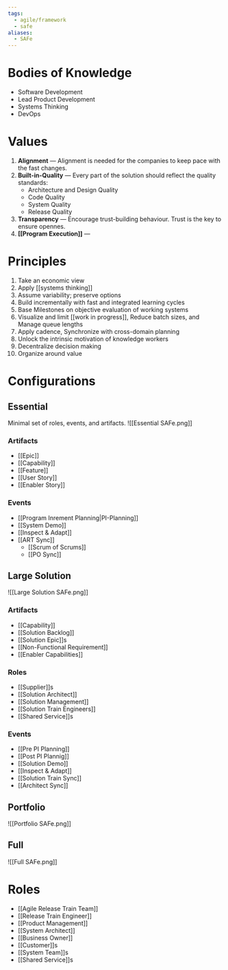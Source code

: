 ```yaml
---
tags:
  - agile/framework
  - safe
aliases:
  - SAFe
---
```

# Bodies of Knowledge
- Software Development
- Lead Product Development
- Systems Thinking
- DevOps
# Values
1. **Alignment** — Alignment is needed for the companies to keep pace with the fast changes.
2. **Built-in-Quality** — Every part of the solution should reflect the quality standards:
	- Architecture and Design Quality
	- Code Quality
	- System Quality
	- Release Quality
3. **Transparency** — Encourage trust-building behaviour. Trust is the key to ensure opennes.
4. **[[Program Execution]]** — 
# Principles
1. Take an economic view
2. Apply [[systems thinking]]
3. Assume variability; preserve options
4. Build incrementally with fast and integrated learning cycles
5. Base Milestones on objective evaluation of working systems
6. Visualize and limit [[work in progress]], Reduce batch sizes, and Manage queue lengths
7. Apply cadence, Synchronize with cross-domain planning
8. Unlock the intrinsic motivation of knowledge workers
9. Decentralize decision making
10. Organize around value
# Configurations
## Essential
Minimal set of roles, events, and artifacts.
![[Essential SAFe.png]]
### Artifacts
- [[Epic]]
- [[Capability]]
- [[Feature]]
- [[User Story]]
- [[Enabler Story]]
### Events
- [[Program Inrement Planning|PI-Planning]]
- [[System Demo]]
- [[Inspect & Adapt]]
- [[ART Sync]]
	- [[Scrum of Scrums]]
	- [[PO Sync]]
## Large Solution
![[Large Solution SAFe.png]]
### Artifacts
- [[Capability]]
- [[Solution Backlog]]
- [[Solution Epic]]s
- [[Non-Functional Requirement]]
- [[Enabler Capabilities]]
### Roles
- [[Supplier]]s
- [[Solution Architect]]
- [[Solution Management]]
- [[Solution Train Engineers]]
- [[Shared Service]]s
### Events
- [[Pre PI Planning]]
- [[Post PI Plannig]]
- [[Solution Demo]]
- [[Inspect & Adapt]]
- [[Solution Train Sync]]
- [[Architect Sync]]
## Portfolio
![[Portfolio SAFe.png]]
## Full
![[Full SAFe.png]]
# Roles
- [[Agile Release Train Team]]
- [[Release Train Engineer]]
- [[Product Management]]
- [[System Architect]]
- [[Business Owner]]
- [[Customer]]s
- [[System Team]]s
- [[Shared Service]]s

